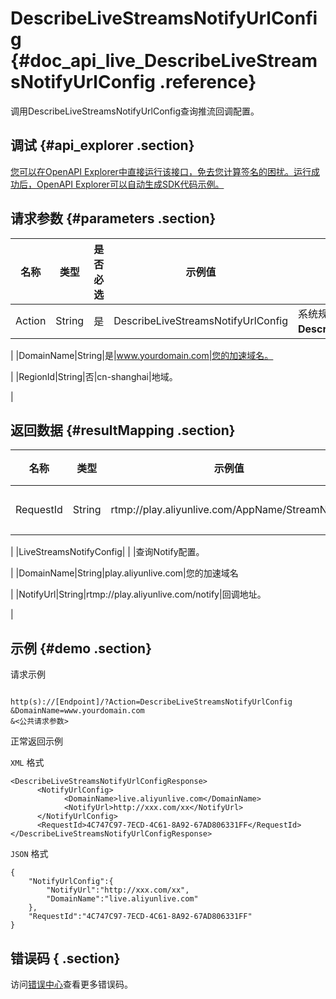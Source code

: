 # DescribeLiveStreamsNotifyUrlConfig {#doc_api_live_DescribeLiveStreamsNotifyUrlConfig .reference}

调用DescribeLiveStreamsNotifyUrlConfig查询推流回调配置。

## 调试 {#api_explorer .section}

[您可以在OpenAPI Explorer中直接运行该接口，免去您计算签名的困扰。运行成功后，OpenAPI Explorer可以自动生成SDK代码示例。](https://api.aliyun.com/#product=live&api=DescribeLiveStreamsNotifyUrlConfig&type=RPC&version=2016-11-01)

## 请求参数 {#parameters .section}

|名称|类型|是否必选|示例值|描述|
|--|--|----|---|--|
|Action|String|是|DescribeLiveStreamsNotifyUrlConfig|系统规定参数。取值：**DescribeLiveStreamsNotifyUrlConfig**。

 |
|DomainName|String|是|www.yourdomain.com|您的加速域名。

 |
|RegionId|String|否|cn-shanghai|地域。

 |

## 返回数据 {#resultMapping .section}

|名称|类型|示例值|描述|
|--|--|---|--|
|RequestId|String|rtmp://play.aliyunlive.com/AppName/StreamName|请求ID。

 |
|LiveStreamsNotifyConfig| | |查询Notify配置。

 |
|DomainName|String|play.aliyunlive.com|您的加速域名

 |
|NotifyUrl|String|rtmp://play.aliyunlive.com/notify|回调地址。

 |

## 示例 {#demo .section}

请求示例

``` {#request_demo}

http(s)://[Endpoint]/?Action=DescribeLiveStreamsNotifyUrlConfig
&DomainName=www.yourdomain.com
&<公共请求参数>

```

正常返回示例

`XML` 格式

``` {#xml_return_success_demo}
<DescribeLiveStreamsNotifyUrlConfigResponse>
	  <NotifyUrlConfig>
		    <DomainName>live.aliyunlive.com</DomainName>
		    <NotifyUrl>http://xxx.com/xx</NotifyUrl>
	  </NotifyUrlConfig>
	  <RequestId>4C747C97-7ECD-4C61-8A92-67AD806331FF</RequestId>
</DescribeLiveStreamsNotifyUrlConfigResponse>
```

`JSON` 格式

``` {#json_return_success_demo}
{
	"NotifyUrlConfig":{
		"NotifyUrl":"http://xxx.com/xx",
		"DomainName":"live.aliyunlive.com"
	},
	"RequestId":"4C747C97-7ECD-4C61-8A92-67AD806331FF"
}
```

## 错误码 { .section}

访问[错误中心](https://error-center.aliyun.com/status/product/live)查看更多错误码。


